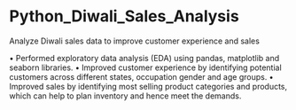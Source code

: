 # Python_Diwali_Sales_Analysis
 Analyze Diwali sales data to improve customer experience and sales

 • Performed exploratory data analysis (EDA) using pandas, matplotlib and seaborn libraries.
 • Improved customer experience by identifying potential customers across different states, occupation gender and
 age groups.
 • Improved sales by identifying most selling product categories and products, which can help to plan inventory
 and hence meet the demands.
